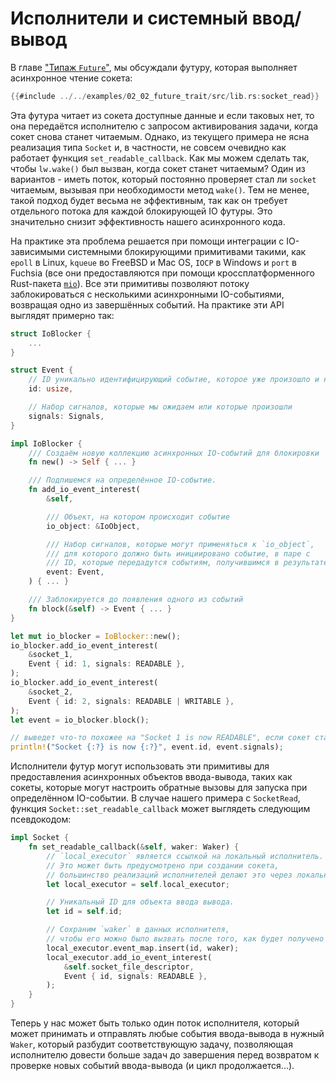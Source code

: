 # Исполнители и системный ввод/вывод

В главе ["Типаж `Future`"], мы обсуждали футуру, которая выполняет асинхронное чтение сокета:

```rust
{{#include ../../examples/02_02_future_trait/src/lib.rs:socket_read}}
```

Эта футура читает из сокета доступные данные и если таковых нет, то она передаётся исполнителю с запросом
активирования задачи, когда сокет снова станет читаемым. Однако,
из текущего примера не ясна реализация типа
`Socket` и, в частности, не совсем очевидно как
работает функция `set_readable_callback`. Как мы
можем сделать так, чтобы `lw.wake()` был вызван,
когда сокет станет читаемым? Один из вариантов - иметь поток,
который постоянно проверяет стал ли `socket`
читаемым, вызывая при необходимости метод
`wake()`. Тем не менее, такой подход будет весьма не
эффективным, так как он требует отдельного потока для каждой
блокирующей IO футуры. Это значительно снизит эффективность
нашего асинхронного кода.

На практике эта проблема решается при помощи интеграции с
IO-зависимыми системными блокирующими примитивами такими,
как `epoll` в Linux, `kqueue` во FreeBSD и
Mac OS, `IOCP` в Windows и `port` в Fuchsia (все они
предоставляются при помощи кроссплатформенного Rust-пакета
[`mio`]). Все эти примитивы позволяют потоку
заблокироваться с несколькими асинхронными IO-событиями,
возвращая одно из завершённых событий. На практике эти API
выглядят примерно так:

```rust
struct IoBlocker {
    ...
}

struct Event {
    // ID уникально идентифицирующий событие, которое уже произошло и на которое мы подписались
    id: usize,

    // Набор сигналов, которые мы ожидаем или которые произошли
    signals: Signals,
}

impl IoBlocker {
    /// Создаём новую коллекцию асинхронных IO-событий для блокировки
    fn new() -> Self { ... }

    /// Подпишемся на определённое IO-событие.
    fn add_io_event_interest(
        &self,

        /// Объект, на котором происходит событие
        io_object: &IoObject,

        /// Набор сигналов, которые могут применяться к `io_object`,
        /// для которого должно быть инициировано событие, в паре с
        /// ID, которые передадутся событиям, получившимся в результате нашей подписки.
        event: Event,
    ) { ... }

    /// Заблокируется до появления одного из событий
    fn block(&self) -> Event { ... }
}

let mut io_blocker = IoBlocker::new();
io_blocker.add_io_event_interest(
    &socket_1,
    Event { id: 1, signals: READABLE },
);
io_blocker.add_io_event_interest(
    &socket_2,
    Event { id: 2, signals: READABLE | WRITABLE },
);
let event = io_blocker.block();

// выведет что-то похожее на "Socket 1 is now READABLE", если сокет станет доступным для чтения.
println!("Socket {:?} is now {:?}", event.id, event.signals);
```

Исполнители футур могут использовать эти примитивы для предоставления асинхронных объектов ввода-вывода,
таких как сокеты, которые могут настроить обратные вызовы для запуска при определённом IO-событии. В случае нашего примера c `SocketRead`, функция `Socket::set_readable_callback` может выглядеть следующим псевдокодом:

```rust
impl Socket {
    fn set_readable_callback(&self, waker: Waker) {
        // `local_executor` является ссылкой на локальный исполнитель.
        // Это может быть предусмотрено при создании сокета, 
        // большинство реализаций исполнителей делают это через локальный поток, так удобнее.
        let local_executor = self.local_executor;

        // Уникальный ID для объекта ввода вывода.
        let id = self.id;

        // Сохраним `waker` в данных исполнителя,
        // чтобы его можно было вызвать после того, как будет получено событие.
        local_executor.event_map.insert(id, waker);
        local_executor.add_io_event_interest(
            &self.socket_file_descriptor,
            Event { id, signals: READABLE },
        );
    }
}
```

Теперь у нас может быть только один поток исполнителя, который может принимать и отправлять любые
события ввода-вывода в нужный `Waker`, который разбудит соответствующую
задачу, позволяющая исполнителю довести больше задач до завершения перед возвратом к проверке новых событий ввода-вывода (и цикл продолжается...).


["Типаж `Future`"]: ./02_future.md
[`mio`]: https://github.com/tokio-rs/mio